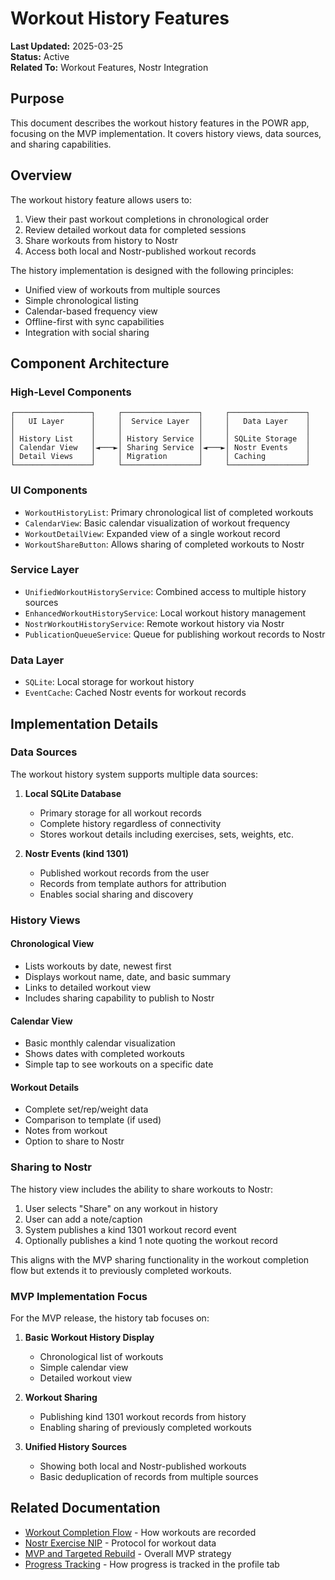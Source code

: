 # Workout History Features

**Last Updated:** 2025-03-25  
**Status:** Active  
**Related To:** Workout Features, Nostr Integration

## Purpose

This document describes the workout history features in the POWR app, focusing on the MVP implementation. It covers history views, data sources, and sharing capabilities.

## Overview

The workout history feature allows users to:

1. View their past workout completions in chronological order
2. Review detailed workout data for completed sessions
3. Share workouts from history to Nostr
4. Access both local and Nostr-published workout records

The history implementation is designed with the following principles:

- Unified view of workouts from multiple sources
- Simple chronological listing
- Calendar-based frequency view
- Offline-first with sync capabilities
- Integration with social sharing

## Component Architecture

### High-Level Components

```
┌─────────────────┐     ┌─────────────────┐     ┌─────────────────┐
│   UI Layer      │     │  Service Layer  │     │   Data Layer    │
│                 │     │                 │     │                 │
│ History List    │     │ History Service │     │ SQLite Storage  │
│ Calendar View   │◄───►│ Sharing Service │◄───►│ Nostr Events    │
│ Detail Views    │     │ Migration       │     │ Caching         │
└─────────────────┘     └─────────────────┘     └─────────────────┘
```

### UI Components

- `WorkoutHistoryList`: Primary chronological list of completed workouts
- `CalendarView`: Basic calendar visualization of workout frequency
- `WorkoutDetailView`: Expanded view of a single workout record
- `WorkoutShareButton`: Allows sharing of completed workouts to Nostr

### Service Layer

- `UnifiedWorkoutHistoryService`: Combined access to multiple history sources
- `EnhancedWorkoutHistoryService`: Local workout history management
- `NostrWorkoutHistoryService`: Remote workout history via Nostr
- `PublicationQueueService`: Queue for publishing workout records to Nostr

### Data Layer

- `SQLite`: Local storage for workout history
- `EventCache`: Cached Nostr events for workout records

## Implementation Details

### Data Sources

The workout history system supports multiple data sources:

1. **Local SQLite Database**
   - Primary storage for all workout records
   - Complete history regardless of connectivity
   - Stores workout details including exercises, sets, weights, etc.

2. **Nostr Events (kind 1301)**
   - Published workout records from the user
   - Records from template authors for attribution
   - Enables social sharing and discovery

### History Views

#### Chronological View
- Lists workouts by date, newest first
- Displays workout name, date, and basic summary
- Links to detailed workout view
- Includes sharing capability to publish to Nostr

#### Calendar View
- Basic monthly calendar visualization
- Shows dates with completed workouts
- Simple tap to see workouts on a specific date

#### Workout Details
- Complete set/rep/weight data
- Comparison to template (if used)
- Notes from workout
- Option to share to Nostr

### Sharing to Nostr

The history view includes the ability to share workouts to Nostr:

1. User selects "Share" on any workout in history
2. User can add a note/caption
3. System publishes a kind 1301 workout record event
4. Optionally publishes a kind 1 note quoting the workout record

This aligns with the MVP sharing functionality in the workout completion flow but extends it to previously completed workouts.

### MVP Implementation Focus

For the MVP release, the history tab focuses on:

1. **Basic Workout History Display**
   - Chronological list of workouts
   - Simple calendar view
   - Detailed workout view

2. **Workout Sharing**
   - Publishing kind 1301 workout records from history
   - Enabling sharing of previously completed workouts

3. **Unified History Sources**
   - Showing both local and Nostr-published workouts
   - Basic deduplication of records from multiple sources

## Related Documentation

- [Workout Completion Flow](../workout/completion_flow.md) - How workouts are recorded
- [Nostr Exercise NIP](../../technical/nostr/exercise_nip.md) - Protocol for workout data
- [MVP and Targeted Rebuild](../../project/mvp_and_rebuild.md) - Overall MVP strategy
- [Progress Tracking](../../features/profile/progress_tracking.md) - How progress is tracked in the profile tab
